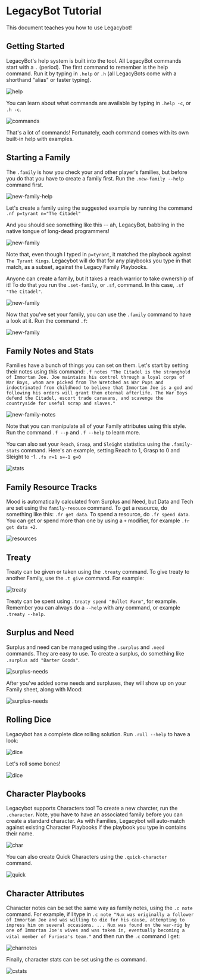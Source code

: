 # LegacyBot Tutorial 

This document teaches you how to use Legacybot! 

## Getting Started 

LegacyBot's help system is built into the tool. All LegacyBot commands start with a `.` (period). The first command to remember is the help command. Run it by typing in `.help` or `.h` (all LegacyBots come with a shorthand "alias" or faster typing).

![help](assets/screenshots/help.png)

You can learn about what commands are available by typing in `.help -c`, or `.h -c`. 

![commands](assets/screenshots/commands.png)

That's a lot of commands! Fortunately, each command comes with its own built-in help with examples. 

## Starting a Family 

The `.family` is how you check your and other player's families, but before you do that you have to create a family first. Run the `.new-family --help` command first.

![new-family-help](assets/screenshots/new-family-help.png)

Let's  create a family using the suggested example by running the command `.nf p=tyrant n="The Citadel"`

And you should see something like this -- ah, LegacyBot, babbling in the native tongue of long-dead programmers!

![new-family](assets/screenshots/new-family.png)

Note that, even though I typed in `p=tyrant`, it matched the playbook against `The Tyrant Kings`. Legacybot will do that for any playbooks you type in that match, as a subset, against the Legacy Family Playbooks.

Anyone can create a family, but it takes a reach warrior to take ownership of it! To do that you run the `.set-family`, or `.sf`, command. In this case, `.sf "The Citadel"`.

![new-family](assets/screenshots/set-family.png)

Now that you've set your family, you can use the `.family` command to have a look at it. Run the command `.f`:

![new-family](assets/screenshots/family-1.png)

## Family Notes and Stats

Families have a bunch of things you can set on them. Let's start by setting their notes using this command: `.f notes "The Citadel is the stronghold of Immortan Joe. Joe maintains his control through a loyal corps of War Boys, whom are picked from The Wretched as War Pups and indoctrinated from childhood to believe that Immortan Joe is a god and following his orders will grant them eternal afterlife. The War Boys defend the Citadel, escort trade caravans, and scavenge the countryside for useful scrap and slaves."` 

![new-family-notes](assets/screenshots/family-notes.png)

Note that you can manipulate all of your Family attributes using this style. Run the command `.f --p` and `.f --help` to learn more.

You can also set your `Reach`, `Grasp`, and `Sleight` statistics using the `.family-stats` command. Here's an example, setting Reach to 1, Grasp to 0 and Sleight to -1. `.fs r=1 s=-1 g=0`

![stats](assets/screenshots/stats.png)

## Family Resource Tracks
Mood is automatically calculated from Surplus and Need, but Data and Tech are set using the `family-resouce` command. To get a resource, do something like this: `.fr get data`. To spend a resource, do `.fr spend data`. You can get or spend more than one by using a `+` modifier, for example `.fr get data +2`. 

![resources](assets/screenshots/resources.png)

## Treaty

Treaty can be given or taken using the `.treaty` command. To give treaty to another Family, use the `.t give` command. For example:

![treaty](assets/screenshots/treaty1.png)

Treaty can be spent using `.treaty spend "Bullet Farm"`, for example. Remember you can always do a `--help` with any command, or example `.treaty --help`.

## Surplus and Need
Surplus and need can be managed using the `.surplus` and `.need` commands. They are easy to use. To create a surplus, do something like `.surplus add "Barter Goods"`. 

![surplus-needs](assets/screenshots/surplus-needs.png)

After you've added some needs and surpluses, they will show up on your Family sheet, along with Mood:

![surplus-needs](assets/screenshots/surplus-needs-2.png)

## Rolling Dice

Legacybot has a complete dice rolling solution. Run `.roll --help` to have a look:

![dice](assets/screenshots/dice1.png)

Let's roll some bones!

![dice](assets/screenshots/dice2.png)

## Character Playbooks

Legacybot supports Characters too! To create a new charcter, run the `.character`. Note, you have to have an associated family before you can create a standard character. As with Families, Legacybot will auto-match against existing Character Playbooks if the playbook you type in contains their name.

![char](assets/screenshots/char1.png)

You can also create Quick Characters using the `.quick-character` command.

![quick](assets/screenshots/quick.png)

## Character Attributes

Character notes can be set the same way as family notes, using the `.c note` command. For example, if I type in `.c note "Nux was originally a follower of Immortan Joe and was willing to die for his cause, attempting to impress him on several occasions. ... Nux was found on the war-rig by one of Immortan Joe's wives and was taken in, eventually becoming a vital member of Furiosa's team."` and then run the `.c` command I get:

![charnotes](assets/screenshots/charnotes.png)

Finally, character stats can be set using the `cs` command. 

![cstats](assets/screenshots/cstats.png)
























 


